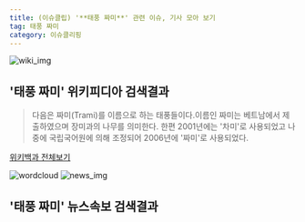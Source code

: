 ```yaml
---
title: (이슈클립) '**태풍 짜미**' 관련 이슈, 기사 모아 보기
tag: 태풍 짜미
category: 이슈클리핑
---
```

![wiki_img](https://user-images.githubusercontent.com/42597476/44503234-41136a80-a6d0-11e8-9071-6fc6418eafe4.png)
## **'**태풍 짜미**'** 위키피디아 검색결과
>다음은 짜미(Trami)를 이름으로 하는 태풍들이다.이름인 짜미는 베트남에서 제출하였으며 장미과의 나무를 의미한다. 한편 2001년에는 '차미'로 사용되었고 나중에 국립국어원에 의해 조정되어 2006년에 '짜미'로 사용되었다.

<a href="https://ko.wikipedia.org/wiki/태풍 짜미" target="_blank">위키백과 전체보기</a>

![wordcloud](https://s3.ap-northeast-2.amazonaws.com/lyrics101-wordcloud/2018-09-29-1538172620.png)
![news_img](https://user-images.githubusercontent.com/42597476/44507050-1206f400-a6e4-11e8-8d98-7ffbfebb353f.png)
## **'**태풍 짜미**'** 뉴스속보 검색결과


